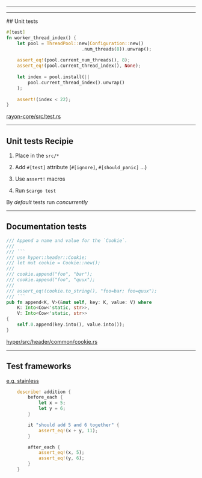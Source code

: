 <!-- .slide: data-background="assets/img/productive.gif" -->

---

<!-- .slide: data-background="assets/img/why_tests_are_important.gif" -->

---

## Unit tests

``` rust
#[test]
fn worker_thread_index() {
    let pool = ThreadPool::new(Configuration::new()
                            .num_threads(8)).unwrap();
    
    assert_eq!(pool.current_num_threads(), 8);
    assert_eq!(pool.current_thread_index(), None);
    
    let index = pool.install(|| 
        pool.current_thread_index().unwrap()
    );
    
    assert!(index < 22);
}
```

[rayon-core/src/test.rs](https://github.com/nikomatsakis/rayon/blob/master/rayon-core/src/test.rs)

---

## Unit tests Recipie

1. Place in the `src/*`

2. Add `#[test]` attribute (`#[ignore]`, `#[should_panic]` ...)

3. Use `assert!` macros

4. Run `$cargo test`

By _default_ tests run _concurrently_

---

## Documentation tests

````rust
/// Append a name and value for the `Cookie`.
///
/// ```
/// use hyper::header::Cookie;
/// let mut cookie = Cookie::new();
///
/// cookie.append("foo", "bar");
/// cookie.append("foo", "quux");
///
/// assert_eq!(cookie.to_string(), "foo=bar; foo=quux");
/// ```
pub fn append<K, V>(&mut self, key: K, value: V) where
    K: Into<Cow<'static, str>>,
    V: Into<Cow<'static, str>>
{
    self.0.append(key.into(), value.into());
}
````

[hyper/src/header/common/cookie.rs](https://github.com/hyperium/hyper/blob/1059eb349a560a4b9b83181acd9db19d1ef42073/src/header/common/cookie.rs)


---

## Test frameworks

[e.g. stainless](https://github.com/reem/stainless)

``` rust
    describe! addition {
        before_each {
            let x = 5;
            let y = 6;
        }

        it "should add 5 and 6 together" {
            assert_eq!(x + y, 11);
        }

        after_each {
            assert_eq!(x, 5);
            assert_eq!(y, 6);
        }
    }
```
